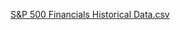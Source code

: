 [S&P 500 Financials Historical Data.csv](https://github.com/user-attachments/files/19113942/S.P.500.Financials.Historical.Data.csv)
